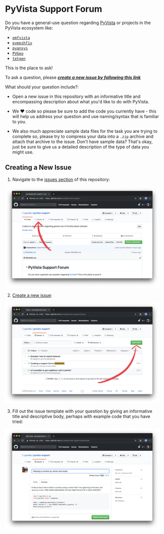 # PyVista Support Forum

Do you have a general-use question regarding [PyVista](https://github.com/pyvista/pyvista)
or projects in the PyVista ecosystem like:

- [`omfvista`](https://github.com/OpenGeoVis/omfvista)
- [`pymeshfix`](https://github.com/akaszynski/pymeshfix)
- [`pyansys`](https://github.com/akaszynski/pyansys)
- [`PVGeo`](https://github.com/OpenGeoVis/PVGeo)
- [`tetgen`](https://github.com/pyvista/tetgen)


This is the place to ask!

To ask a question, please [***create a new issue by following this link***](https://github.com/pyvista/pyvista-support/issues/new)

What should your question include?:

- Open a new issue in this repository with an informative title and
encompassing description about what you'd like to do with PyVista.

- We ❤️ code so please be sure to add the code you currently have - this will
help us address your question and use naming/syntax that is familiar to you.

- We also much appreciate sample data files for the task you are trying to
complete so, please try to compress your data into a `.zip` archive and attach
that archive to the issue. Don't have sample data? That's okay, just be sure
to give us a detailed description of the type of data you might use.


## Creating a New Issue


1. Navigate to the [issues section](https://github.com/pyvista/pyvista-support/issues)
of this repository:

[![Navigate to issues section](./images/repository.png)](https://github.com/pyvista/pyvista-support/issues)


2. [Create a new issue](https://github.com/pyvista/pyvista-support/issues/new):

[![Create a new issue](./images/issues.png)](https://github.com/pyvista/pyvista-support/issues/new)


3. Fill out the issue template with your question by giving an informative
title and descriptive body, perhaps with example code that you have tried:

![Create an issue](./images/example.png)
